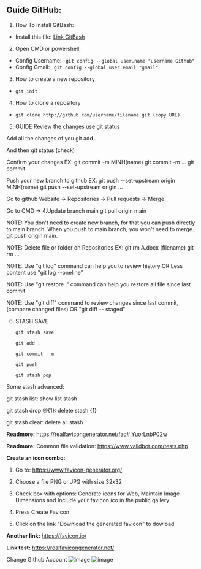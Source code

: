 ## Guide GitHub: 
1. How To Install GitBash:

- Install this file: [Link GitBash](https://git-scm.com/download/win)

2. Open CMD or powershell:

- Config Username: 
   ` git config --global user.name "username Github"`
- Config Gmail: 
   ` git config --global user.email "gmail"`
  
3. How to create a new repository 

- `git init`

4. How to clone a repository 

- `git clone http://github.com/username/filename.git (copy URL)`

5. GUIDE
Review the changes use git status

Add all the changes of you git add .

And then git status (check)

Confirm your changes EX: git commit -m MINH(name) git commit -m ... git commit

Push your new branch to github EX: git push --set-upstream origin MINH(name) git push --set-upstream origin ...

Go to github Website -> Repositories -> Pull requests -> Merge

Go to CMD -> 4.Update branch main git pull origin main

NOTE: You don't need to create new branch, for that you can push directly to main branch. When you push to main branch, you won't need to merge. git push origin main.

NOTE: Delete file or folder on Repositories EX: git rm A.docx (filename) git rm ...

NOTE: Use "git log" command can help you to review history OR Less content use "git log --oneline"

NOTE: Use "git restore ." command can help you restore all file since last commit

NOTE: Use "git diff" command to review changes since last commit, (compare changed files) OR "git diff -- staged"

6. STASH SAVE

   `git stash save`
   
   `git add .`
   
   `git commit - m `
   
   `git push`
   
   `git stash pop`
   
Some stash advanced:

git stash list: show list stash

git stash drop @{1}: delete stash {1}

git stash clear: delete all stash


**Readmore:** https://realfavicongenerator.net/faq#.YuorLnbP02w

**Readmore:** Common file validation: https://www.validbot.com/tests.php

**Create an icon combo:**

  1. Go to: https://www.favicon-generator.org/

  2. Choose a file PNG or JPG with size 32x32

  3. Check box with options: Generate icons for Web, Maintain Image Dimensions and Include your favicon.ico in the public gallery
 
  4. Press Create Favicon 

  5. Click on the link "Download the generated favicon" to dowload

**Another link:** https://favicon.io/

**Link test:** https://realfavicongenerator.net/


Change Github Account 
![image](https://user-images.githubusercontent.com/59383987/194714410-db8dff16-61f6-427f-9fd2-492991eb10c8.png)
![image](https://user-images.githubusercontent.com/59383987/194714423-e2e8eae1-bc91-4a53-a76d-8c42e94563db.png)

